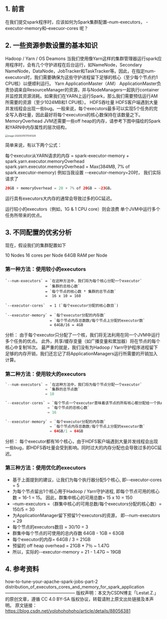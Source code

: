 ## 1. 前言
在我们提交spark程序时，应该如何为Spark集群配置–num-executors， - executor-memory和–execuor-cores 呢？

## 2. 一些资源参数设置的基本知识
Hadoop / Yarn / OS Deamons
当我们使用像Yarn这样的集群管理器运行spark应用程序时，会有几个守护进程在后台运行，如NameNode，Secondary NameNode，DataNode，JobTracker和TaskTracker等。因此，在指定num-executors时，我们需要确保为这些守护进程留下足够的核心（至少每个节点约1 CPU核）以便顺利运行。
Yarn ApplicationMaster（AM）
ApplicationMaster负责协调来自ResourceManager的资源，并与NodeManagers一起执行container并监控其资源消耗。如果我们在YARN上运行Spark，那么我们需要预估运行AM所需要的资源（至少1024MB和1 CPU核）。
HDFS吞吐量
HDFS客户端遇到大量并发线程会出现一些bug。一般来说，每个executors最多可以实现5个任务的完全写入吞吐量，因此最好将每个executors的核心数保持在该数量之下。
MemoryOverhead
JVM还需要一些off heap的内存，请参考下图中描绘的Spark和YARN中内存属性的层次结构，

<img src="/Users/song/Library/Application Support/typora-user-images/image-20200315175141329.png" alt="image-20200315175141329" style="zoom:50%;" />

简单来说，有以下两个公式：

每个executor从YARN请求的内存 = spark-executor-memory + spark.yarn.executor.memoryOverhead
spark.yarn.executor.memoryOverhead = Max(384MB, 7% of spark.executor-memory)
例如当我设置 --executor-memory=20时， 我们实际请求了
```java
20GB + memoryOverhead = 20 + 7% of 20GB = ~23GB。
```

运行具有executors大内存的通常会导致过多的GC延迟。

运行较小的executors（例如，1G & 1 CPU core）则会浪费 单个JVM中运行多个任务所带来的优点。

## 3. 不同配置的优劣分析
现在，假设我们的集群配置如下

10 Nodes
16 cores per Node
64GB RAM per Node

### 第一种方法：使用较小的executors
```properties
`--num-executors` = `在这种方法中，我们将为每个核心分配一个executor`
                  = `集群的总核心数`
                  = `每个节点的核心数 * 集群的总节点数` 
                  =  16 x 10 = 160
                
`--executor-cores`  = 1 (`每个executor分配的核心数目`)

`--executor-memory` = `每个executor分配的内存数`
                    = `每个节点内存总数数/每个节点上分配的executor数`
                    = 64GB/16 = 4GB
```

分析：
由于每个executor只分配了一个核，我们将无法利用在同一个JVM中运行多个任务的优点。 此外，共享/缓存变量（如广播变量和累加器）将在节点的每个核心中复制16次。 最严重的就是，我们没有为Hadoop / Yarn守护程序进程留下足够的内存开销，我们还忘记了将ApplicationManagers运行所需要的开销加入计算。



### 第二种方法：使用较大的executors

```java
`--num-executors` = `在这种方法中，我们将为每个节点分配一个executor`
                  = `集群的总节点数`
                  = 10
                    
`--executor-cores` = `每个节点一个executor意味着该节点的所有核心都分配给一个执executor`
                   = `每个节点的总核心数`
                   = 16
                     
`--executor-memory` = `每个executor分配的内存数`
                    = `每个节点内存总数数/每个节点上分配的executor数`
                    = 64GB/1 = 64GB
```

分析：
每个executor都有16个核心，由于HDFS客户端遇到大量并发线程会出现一些bug，即HDFS吞吐量会受到影响。同时过大的内存分配也会导致过多的GC延迟。



### 第三种方法：使用优化的executors

- 基于上面提到的建议，让我们为每个执行器分配5个核心, 即--executor-cores = 5
- 为每个节点留出1个核心用于Hadoop / Yarn守护进程, 即每个节点可用的核心数 = 16-1 = 15。 因此，群集中核心的可用总数= 15 x 10 = 150
-  –num-executors =（群集中核心的可用总数/每个executors分配的核心数）= 150/5 = 30
-  为ApplicationManager留下预留1个executors的资源， 即--num-executors = 29
-  每个节点的executors数目 = 30/10 = 3
-  群集中每个节点的可使用的总内存数 64GB - 1GB = 63GB
-  每个executor的内存= 64GB / 3 = 21GB
-  预留的 off heap overhead = 21GB * 7％ ~ 1.47G
-  所以，实际的--executor-memory = 21 - 1.47G ~ 19GB



## 4. 参考资料
how-to-tune-your-apache-spark-jobs-part-2
distribution_of_executors_cores_and_memory_for_spark_application
————————————————
版权声明：本文为CSDN博主「Lestat.Z.」的原创文章，遵循 CC 4.0 BY-SA 版权协议，转载请附上原文出处链接及本声明。
原文链接：https://blog.csdn.net/yolohohohoho/article/details/88056381
